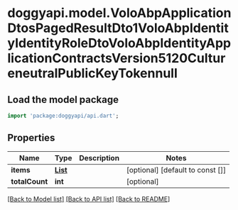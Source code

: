 # doggyapi.model.VoloAbpApplicationDtosPagedResultDto1VoloAbpIdentityIdentityRoleDtoVoloAbpIdentityApplicationContractsVersion5120CultureneutralPublicKeyTokennull

## Load the model package
```dart
import 'package:doggyapi/api.dart';
```

## Properties
Name | Type | Description | Notes
------------ | ------------- | ------------- | -------------
**items** | [**List<VoloAbpIdentityIdentityRoleDto>**](VoloAbpIdentityIdentityRoleDto.md) |  | [optional] [default to const []]
**totalCount** | **int** |  | [optional] 

[[Back to Model list]](../README.md#documentation-for-models) [[Back to API list]](../README.md#documentation-for-api-endpoints) [[Back to README]](../README.md)


